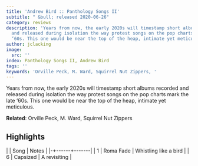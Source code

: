 ```yaml
---
title: 'Andrew Bird :: Panthology Songs II'
subtitle: " &bull; released 2020-06-26"
category: reviews
description: 'Years from now, the early 2020s will timestamp short albums recorded
  and released during isolation the way protest songs on the pop charts mark the late
  ‘60s. This one would be near the top of the heap, intimate yet meticulous. '
author: jclacking
image:
  src: ''
index: Panthology Songs II, Andrew Bird
tags: ''
keywords: 'Orville Peck, M. Ward, Squirrel Nut Zippers, '
---
```

Years from now, the early 2020s will timestamp short albums recorded and released during isolation the way protest songs on the pop charts mark the late ‘60s. This one would be near the top of the heap, intimate yet meticulous. <!--more-->

**Related**: Orville Peck, M. Ward, Squirrel Nut Zippers

## Highlights

| | Song | Notes |
|-+------+-------|
| 1 | Roma Fade | Whistling like a bird |
| 6 | Capsized | A revisiting |


